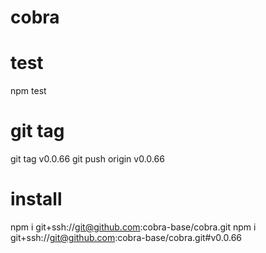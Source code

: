 # cobra

# test
npm test

# git tag
git tag v0.0.66
git push origin v0.0.66

# install
npm i git+ssh://git@github.com:cobra-base/cobra.git
npm i git+ssh://git@github.com:cobra-base/cobra.git#v0.0.66
